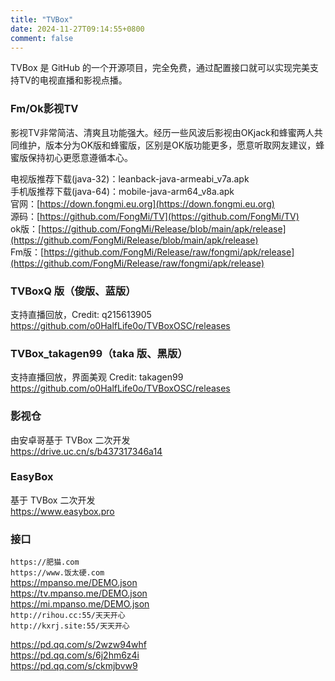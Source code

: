 ```yaml
---
title: "TVBox"
date: 2024-11-27T09:14:55+0800
comment: false
---
```


TVBox 是 GitHub 的一个开源项目，完全免费，通过配置接口就可以实现完美支持TV的电视直播和影视点播。

### Fm/Ok影视TV

影视TV非常简洁、清爽且功能强大。经历一些风波后影视由OKjack和蜂蜜两人共同维护，版本分为OK版和蜂蜜版，区别是OK版功能更多，愿意听取网友建议，蜂蜜版保持初心更愿意遵循本心。

电视版推荐下载(java-32)：leanback-java-armeabi_v7a.apk  
手机版推荐下载(java-64)：mobile-java-arm64_v8a.apk  
官网：[https://down.fongmi.eu.org](https://down.fongmi.eu.org)  
源码：[https://github.com/FongMi/TV](https://github.com/FongMi/TV)  
ok版：[https://github.com/FongMi/Release/blob/main/apk/release](https://github.com/FongMi/Release/blob/main/apk/release)  
Fm版：[https://github.com/FongMi/Release/raw/fongmi/apk/release](https://github.com/FongMi/Release/raw/fongmi/apk/release)  

### TVBoxQ 版（俊版、蓝版）

支持直播回放，Credit: q215613905  
https://github.com/o0HalfLife0o/TVBoxOSC/releases  

### TVBox_takagen99（taka 版、黑版）

支持直播回放，界面美观  Credit: takagen99  
https://github.com/o0HalfLife0o/TVBoxOSC/releases  

### 影视仓

由安卓哥基于 TVBox 二次开发  
https://drive.uc.cn/s/b437317346a14  

### EasyBox

基于 TVBox 二次开发  
https://www.easybox.pro  

### 接口

`https://肥猫.com`  
`https://www.饭太硬.com`  
https://mpanso.me/DEMO.json  
https://tv.mpanso.me/DEMO.json  
https://mi.mpanso.me/DEMO.json  
`http://rihou.cc:55/天天开心`  
`http://kxrj.site:55/天天开心`  

https://pd.qq.com/s/2wzw94whf  
https://pd.qq.com/s/6j2hm6z4i  
https://pd.qq.com/s/ckmjbvw9  